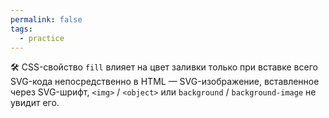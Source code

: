 ```yaml
---
permalink: false
tags:
  - practice
---
```



🛠 CSS-свойство `fill` влияет на цвет заливки только при вставке всего SVG-кода непосредственно в HTML — SVG-изображение, вставленное через SVG-шрифт, `<img>` / `<object>` или `background` / `background-image` не увидит его.
